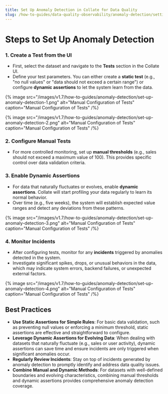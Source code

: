 ```yaml
---
title: Set Up Anomaly Detection in Collate for Data Quality
slug: /how-to-guides/data-quality-observability/anomaly-detection/setting-up
---
```


# Steps to Set Up Anomaly Detection

### 1. Create a Test from the UI
- First, select the dataset and navigate to the **Tests** section in the Collate UI.
- Define your test parameters. You can either create a **static test** (e.g., "no null values" or "data should not exceed a certain range") or configure **dynamic assertions** to let the system learn from the data.

{% image
  src="/images/v1.7/how-to-guides/anomaly-detection/set-up-anomaly-detection-1.png"
  alt="Manual Configuration of Tests"
  caption="Manual Configuration of Tests"
 /%}

 {% image
  src="/images/v1.7/how-to-guides/anomaly-detection/set-up-anomaly-detection-2.png"
  alt="Manual Configuration of Tests"
  caption="Manual Configuration of Tests"
 /%}

### 2. Configure Manual Tests
- For more controlled monitoring, set up **manual thresholds** (e.g., sales should not exceed a maximum value of 100). This provides specific control over data validation criteria.

### 3. Enable Dynamic Assertions
- For data that naturally fluctuates or evolves, enable **dynamic assertions**. Collate will start profiling your data regularly to learn its normal behavior.
- Over time (e.g., five weeks), the system will establish expected value ranges and detect any deviations from these patterns.

{% image
  src="/images/v1.7/how-to-guides/anomaly-detection/set-up-anomaly-detection-3.png"
  alt="Manual Configuration of Tests"
  caption="Manual Configuration of Tests"
 /%}

### 4. Monitor Incidents
- After configuring tests, monitor for any **incidents** triggered by anomalies detected in the system.
- Investigate significant spikes, drops, or unusual behaviors in the data, which may indicate system errors, backend failures, or unexpected external factors.

{% image
  src="/images/v1.7/how-to-guides/anomaly-detection/set-up-anomaly-detection-4.png"
  alt="Manual Configuration of Tests"
  caption="Manual Configuration of Tests"
 /%}

## Best Practices

- **Use Static Assertions for Simple Rules**: For basic data validation, such as preventing null values or enforcing a minimum threshold, static assertions are effective and straightforward to configure.
- **Leverage Dynamic Assertions for Evolving Data**: When dealing with datasets that naturally fluctuate (e.g., sales or user activity), dynamic assertions can save time and ensure incidents are only triggered when significant anomalies occur.
- **Regularly Review Incidents**: Stay on top of incidents generated by anomaly detection to promptly identify and address data quality issues.
- **Combine Manual and Dynamic Methods**: For datasets with well-defined boundaries and evolving characteristics, combining manual thresholds and dynamic assertions provides comprehensive anomaly detection coverage.
